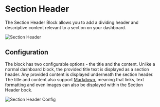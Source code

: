 # Section Header

The Section Header Block allows you to add a dividing header and descriptive content relevant to a section on your dashboard.

![Section Header](/images/dashboards/section-header-example.png "Section Header")

## Configuration

The block has two configurable options - the title and the content. Unlike a normal dashboard block, the provided title text is displayed as a section header. Any provided content is displayed underneath the section header. The title and content also support <a href="https://daringfireball.net/projects/markdown/syntax" target="\_blank">Markdown</a>, meaning that links, text formatting and even images can also be displayed within the Section Header bock.

![Section Header Config](/images/dashboards/section-header-config.png "Section Header Config")
